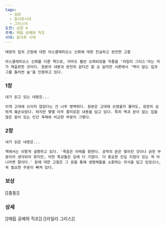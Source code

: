 ```yaml
---
tags:
  - 심장
  - 참사회시대
  - 그리스어
도전: 심장 4
주제: 매듭 공예와 직조
시대: 참사회 시대
---
```




```
태양의 집의 근원에 대한 아스클레피오스 신화에 대한 진실하고 완전한 고찰

아스클레피오스 신화를 다룬 책으로, 아마도 훨씬 오래되었을 작품을 '라일리 그리스'라는 자가 재출판한 것이다. 원본의 내용과 완전히 같다곤 할 순 없지만 서론에서 '벽이 없는 집과 그를 둘러싼 숲'을 인용하고 있다.
```
### 1장

```
내가 읽고 있는 내용은...

이게 고대에 쓰이지 않았다는 건 너무 명백하다. 원본은 고대에 쓰였을지 몰라도, 굉장히 심하게 훼손되었다. 하지만 몇몇 아주 흥미로운 내용을 담고 있다. 특히 벽과 문이 없는 집을 많은 문이 있는 인간 육체와 비교한 부분이 그렇다.
```
### 2장

```
내가 읽은 내용은...

책에서는 이렇게 설명하고 있다. '죽음은 아래를 향한다. 공작의 문은 찢어진 것이나 긁힌 부분이라 생각되어 왔지만, 어떤 특성들은 입에 더 가깝다. 더 중요한 진입 지점이 있는 게 아니라면 말이다.' 문에 대한 고찰은 그 문을 통해 생명체들을 소환하는 의식을 담고 있었으나, 꼭 필요한 주문이 빠져 있다.
```


### 보상

[[충동]]

### 상세

[[매듭 공예와 직조]]
[[라일리 그리스]]
